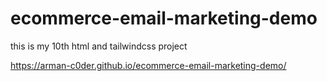 # ecommerce-email-marketing-demo
this is my 10th html and tailwindcss project


 https://arman-c0der.github.io/ecommerce-email-marketing-demo/
